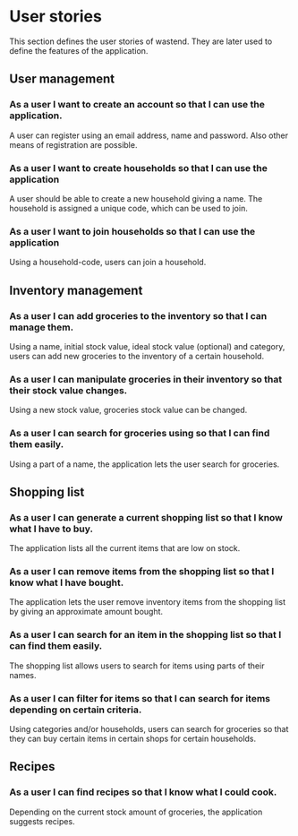 # User stories

This section defines the user stories of wastend. They are later used to define the features of the application.

## User management
### As a user I want to create an account so that I can use the application.
A user can register using an email address, name and password. Also other means
of registration are possible.

### As a user I want to create households so that I can use the application
A user should be able to create a new household giving a name. The household
is assigned a unique code, which can be used to join.

### As a user I want to join households so that I can use the application
Using a household-code, users can join a household.


## Inventory management

### As a user I can add groceries to the inventory so that I can manage them.
Using a name, initial stock value, ideal stock value (optional) and category, users can add new groceries to the inventory of a
certain household.

### As a user I can manipulate groceries in their inventory so that their stock value changes.
Using a new stock value, groceries stock value can be changed.

### As a user I can search for groceries using so that I can find them easily.
Using a part of a name, the application lets the user search for groceries.


## Shopping list

### As a user I can generate a current shopping list so that I know what I have to buy.
The application lists all the current items that are low on stock.

### As a user I can remove items from the shopping list so that I know what I have bought.
The application lets the user remove inventory items from the shopping list by giving an approximate amount bought.

### As a user I can search for an item in the shopping list so that I can find them easily.
The shopping list allows users to search for items using parts of their names.

### As a user I can filter for items so that I can search for items depending on certain criteria.
Using categories and/or households, users can search for groceries so that they can buy certain items in certain shops for certain
households.


## Recipes

### As a user I can find recipes so that I know what I could cook.
Depending on the current stock amount of groceries, the application suggests recipes.
